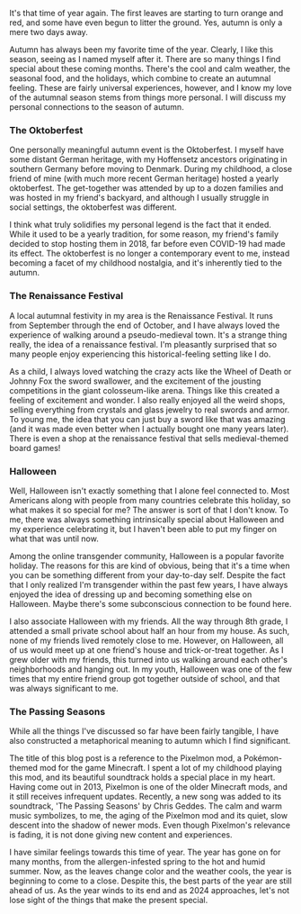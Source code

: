 It's that time of year again. The first leaves are starting to turn orange and red, and some have even begun to litter the ground. Yes, autumn is only a mere two days away.

Autumn has always been my favorite time of the year. Clearly, I like this season, seeing as I named myself after it. There are so many things I find special about these coming months. There's the cool and calm weather, the seasonal food, and the holidays, which combine to create an autumnal feeling. These are fairly universal experiences, however, and I know my love of the autumnal season stems from things more personal. I will discuss my personal connections to the season of autumn.

### The Oktoberfest

One personally meaningful autumn event is the Oktoberfest. I myself have some distant German heritage, with my Hoffensetz ancestors originating in southern Germany before moving to Denmark. During my childhood, a close friend of mine (with much more recent German heritage) hosted a yearly oktoberfest. The get-together was attended by up to a dozen families and was hosted in my friend's backyard, and although I usually struggle in social settings, the oktoberfest was different.

I think what truly solidifies my personal legend is the fact that it ended. While it used to be a yearly tradition, for some reason, my friend's family decided to stop hosting them in 2018, far before even COVID-19 had made its effect. The oktoberfest is no longer a contemporary event to me, instead becoming a facet of my childhood nostalgia, and it's inherently tied to the autumn.

### The Renaissance Festival

A local autumnal festivity in my area is the Renaissance Festival. It runs from September through the end of October, and I have always loved the experience of walking around a pseudo-medieval town. It's a strange thing really, the idea of a renaissance festival. I'm pleasantly surprised that so many people enjoy experiencing this historical-feeling setting like I do.

As a child, I always loved watching the crazy acts like the Wheel of Death or Johnny Fox the sword swallower, and the excitement of the jousting competitions in the giant colosseum-like arena. Things like this created a feeling of excitement and wonder. I also really enjoyed all the weird shops, selling everything from crystals and glass jewelry to real swords and armor. To young me, the idea that you can just buy a sword like that was amazing (and it was made even better when I actually bought one many years later). There is even a shop at the renaissance festival that sells medieval-themed board games!

### Halloween

Well, Halloween isn't exactly something that I alone feel connected to. Most Americans along with people from many countries celebrate this holiday, so what makes it so special for me? The answer is sort of that I don't know. To me, there was always something intrinsically special about Halloween and my experience celebrating it, but I haven't been able to put my finger on what that was until now.

Among the online transgender community, Halloween is a popular favorite holiday. The reasons for this are kind of obvious, being that it's a time when you can be something different from your day-to-day self. Despite the fact that I only realized I'm transgender within the past few years, I have always enjoyed the idea of dressing up and becoming something else on Halloween. Maybe there's some subconscious connection to be found here.

I also associate Halloween with my friends. All the way through 8th grade, I attended a small private school about half an hour from my house. As such, none of my friends lived remotely close to me. However, on Halloween, all of us would meet up at one friend's house and trick-or-treat together. As I grew older with my friends, this turned into us walking around each other's neighborhoods and hanging out. In my youth, Halloween was one of the few times that my entire friend group got together outside of school, and that was always significant to me.

### The Passing Seasons

While all the things I've discussed so far have been fairly tangible, I have also constructed a metaphorical meaning to autumn which I find significant.

The title of this blog post is a reference to the Pixelmon mod, a Pokémon-themed mod for the game Minecraft. I spent a lot of my childhood playing this mod, and its beautiful soundtrack holds a special place in my heart. Having come out in 2013, Pixelmon is one of the older Minecraft mods, and it still receives infrequent updates. Recently, a new song was added to its soundtrack, 'The Passing Seasons' by Chris Geddes. The calm and warm music symbolizes, to me, the aging of the Pixelmon mod and its quiet, slow descent into the shadow of newer mods. Even though Pixelmon's relevance is fading, it is not done giving new content and experiences.

I have similar feelings towards this time of year. The year has gone on for many months, from the allergen-infested spring to the hot and humid summer. Now, as the leaves change color and the weather cools, the year is beginning to come to a close. Despite this, the best parts of the year are still ahead of us. As the year winds to its end and as 2024 approaches, let's not lose sight of the things that make the present special.
